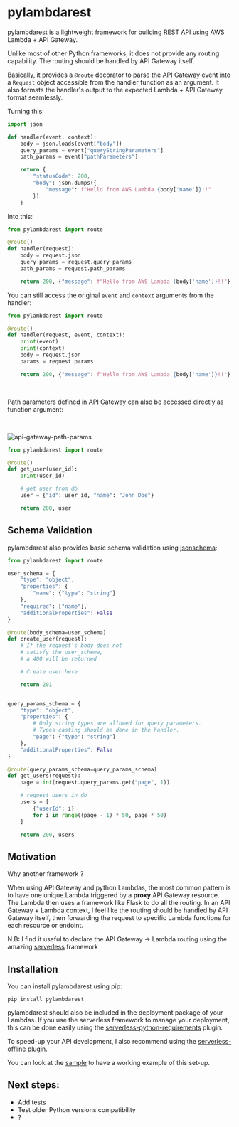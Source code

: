 # pylambdarest

pylambdarest is a lightweight framework for building REST API using AWS Lambda + API Gateway.

Unlike most of other Python frameworks, it does not provide any routing capability. The routing should be handled by API Gateway itself.

Basically, it provides a `@route` decorator to parse the API Gateway event into a `Request` object accessible from the handler function as an argument. It also formats the handler's output to the expected Lambda + API Gateway format seamlessly.

Turning this:

```python
import json

def handler(event, context):
    body = json.loads(event["body"])
    query_params = event["queryStringParameters"]
    path_params = event["pathParameters"]

    return {
        "statusCode": 200,
        "body": json.dumps({
            "message": f"Hello from AWS Lambda {body['name']}!!"
        })
    }

```

Into this:

```python
from pylambdarest import route

@route()
def handler(request):
    body = request.json
    query_params = request.query_params
    path_params = request.path_params

    return 200, {"message": f"Hello from AWS Lambda {body['name']}!!"}
```


You can still access the original `event` and `context` arguments from the handler:

```python
from pylambdarest import route

@route()
def handler(request, event, context):
    print(event)
    print(context)
    body = request.json
    params = request.params

    return 200, {"message": f"Hello from AWS Lambda {body['name']}!!"}
```

<br/>

Path parameters defined in API Gateway can also be accessed directly as function argument:

<br/>

![api-gateway-path-params](https://raw.githubusercontent.com/MarwanDebbiche/pylambdarest/master/images/api-gateway-path-params.png)

```python
from pylambdarest import route

@route()
def get_user(user_id):
    print(user_id)

    # get user from db
    user = {"id": user_id, "name": "John Doe"}

    return 200, user
```

## Schema Validation

pylambdarest also provides basic schema validation using [jsonschema](https://github.com/Julian/jsonschema):

```python
from pylambdarest import route

user_schema = {
    "type": "object",
    "properties": {
        "name": {"type": "string"}
    },
    "required": ["name"],
    "additionalProperties": False
}

@route(body_schema=user_schema)
def create_user(request):
    # If the request's body does not 
    # satisfy the user_schema,
    # a 400 will be returned

    # Create user here

    return 201


query_params_schema = {
    "type": "object",
    "properties": {
        # Only string types are allowed for query parameters.
        # Types casting should be done in the handler.
        "page": {"type": "string"} 
    },
    "additionalProperties": False
}

@route(query_params_schema=query_params_schema)
def get_users(request):
    page = int(request.query_params.get("page", 1))

    # request users in db
    users = [
        {"userId": i}
        for i in range((page - 1) * 50, page * 50)
    ]

    return 200, users
```

## Motivation

Why another framework ?

When using API Gateway and python Lambdas, the most common pattern is to have one unique Lambda triggered by a **proxy** API Gateway resource. The Lambda then uses a framework like Flask to do all the routing. In an API Gateway + Lambda context, I feel like the routing should be handled by API Gateway itself, then forwarding the request to specific Lambda functions for each resource or endoint.

N.B: I find it useful to declare the API Gateway -> Lambda routing using the amazing [serverless](https://www.serverless.com/) framework

## Installation

You can install pylambdarest using pip:

```
pip install pylambdarest
```

pylambdarest should also be included in the deployment package of your Lambdas. If you use the serverless framework to manage your deployment, this can be done easily using the [serverless-python-requirements](https://github.com/UnitedIncome/serverless-python-requirements) plugin.

To speed-up your API development, I also recommend using the [serverless-offline](https://github.com/dherault/serverless-offline) plugin.

You can look at the [sample](https://github.com/MarwanDebbiche/pylambdarest/tree/master/sample) to have a working example of this set-up.

## Next steps:

- Add tests
- Test older Python versions compatibility
- ?

